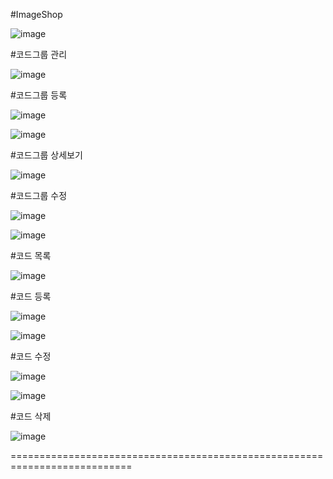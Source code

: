 #ImageShop

![image](https://github.com/jinhanP/SpringBootProject/assets/145731370/193dda42-179d-4468-b4ce-aa32e55260c2)


#코드그룹 관리

![image](https://github.com/jinhanP/SpringBootProject/assets/145731370/ef5a733e-9d85-4585-ab2c-984918a31bbf)

#코드그룹 등록

![image](https://github.com/jinhanP/SpringBootProject/assets/145731370/b5488915-1b19-45e2-8ec8-43f78cbce3e3)

![image](https://github.com/jinhanP/SpringBootProject/assets/145731370/9bddbaca-ac06-4568-b0fb-62988f66eadb)

#코드그룹 상세보기

![image](https://github.com/jinhanP/SpringBootProject/assets/145731370/bdc3f9fe-9f57-4edd-b92e-db0d33433e97)

#코드그룹 수정

![image](https://github.com/jinhanP/SpringBootProject/assets/145731370/01de84d6-9327-4ee0-872e-b7cfa849aea1)

![image](https://github.com/jinhanP/SpringBootProject/assets/145731370/5ae1e4e0-77ac-476d-a62b-c0c92ad43033)

#코드 목록

![image](https://github.com/jinhanP/SpringBootProject/assets/145731370/fb474197-734e-48bd-9ee6-67cb77287681)

#코드 등록

![image](https://github.com/jinhanP/SpringBootProject/assets/145731370/bde7a47a-44dc-42c3-8af0-0f6fad1d4e63)

![image](https://github.com/jinhanP/SpringBootProject/assets/145731370/3da8442b-0209-4bbc-82ae-338e9083d054)

#코드 수정

![image](https://github.com/jinhanP/SpringBootProject/assets/145731370/450bf4d5-b293-4bb1-9693-e262591d5e8d)

![image](https://github.com/jinhanP/SpringBootProject/assets/145731370/a0ab7761-39ca-44b2-bca5-969f7e6839c6)

#코드 삭제

![image](https://github.com/jinhanP/SpringBootProject/assets/145731370/87d60000-7f3d-4190-831f-f3273e123974)

===========================================================================
